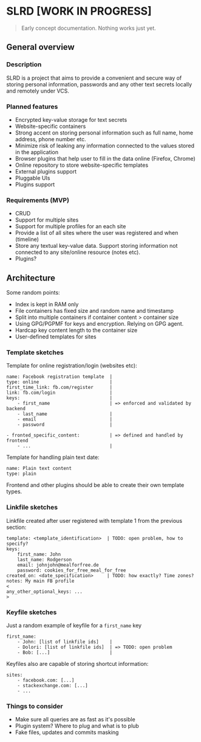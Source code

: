 # SLRD [WORK IN PROGRESS]
> Early concept documentation. Nothing works just yet.
## General overview
### Description
SLRD is a project that aims to provide a convenient and secure way of storing
personal information, passwords and any other text secrets locally and remotely
under VCS.
### Planned features
* Encrypted key-value storage for text secrets
* Website-specific containers
* Strong accent on storing personal information such as full name, home
    address, phone number etc.
* Minimize risk of leaking any information connected to the values stored in
    the application
* Browser plugins that help user to fill in the data online (Firefox, Chrome)
* Online repository to store website-specific templates
* External plugins support
* Pluggable UIs
* Plugins support
### Requirements (MVP)
* CRUD
* Support for multiple sites
* Support for multiple profiles for an each site
* Provide a list of all sites where the user was registered and when (timeline)
* Store any textual key-value data. Support storing information not connected
    to any site/online resource (notes etc).
* Plugins?
## Architecture
Some random points:
* Index is kept in RAM only
* File containers has fixed size and random name and timestamp
* Split into multiple containers if container content > container size
* Using GPG/PGPMF for keys and encryption. Relying on GPG agent.
* Hardcap key content length to the container size
* User-defined templates for sites

### Template sketches
Template for online registration/login (websites etc):
```
name: Facebook registration template  |
type: online                          |
first_time_link: fb.com/register      |
link: fb.com/login                    |
keys:                                 |
    - first_name                      | => enforced and validated by backend
    - last_name                       |
    - email                           |
    - password                        |

- fronted_specific_content:           | => defined and handled by frontend
    - ...                             |
```

Template for handling plain text date:
```
name: Plain text content
type: plain
```

Frontend and other plugins should be able to create their own template types.

### Linkfile sketches
Linkfile created after user registered with template 1 from the previous
section:
```
template: <template_identification>  | TODO: open problem, how to specify?
keys:
    first_name: John
    last_name: Rodgerson
    email: johnjohn@mealforfree.de
    password: cookies_for_free_meal_for_free
created_on: <date_specification>     | TODO: how exactly? Time zones?
notes: My main FB profile
<
any_other_optional_keys: ...
>
```
### Keyfile sketches
Just a random example of keyfile for a `first_name` key
```
first_name:
    - John: [list of linkfile ids]    |
    - Dolori: [list of linkfile ids]  | => TODO: open problem
    - Bob: [...]                      |
```
Keyfiles also are capable of storing shortcut information:
```
sites:
    - facebook.com: [...]
    - stackexchange.com: [...]
    - ...
```
### Things to consider
* Make sure all queries are as fast as it's possible
* Plugin system? Where to plug and what is to plub
* Fake files, updates and commits masking

